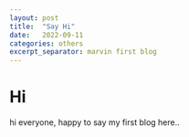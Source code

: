 ```yaml
---
layout: post
title:  "Say Hi"
date:   2022-09-11
categories: others
excerpt_separator: marvin first blog
---
```


# Hi

hi everyone, happy to say my first blog here..

